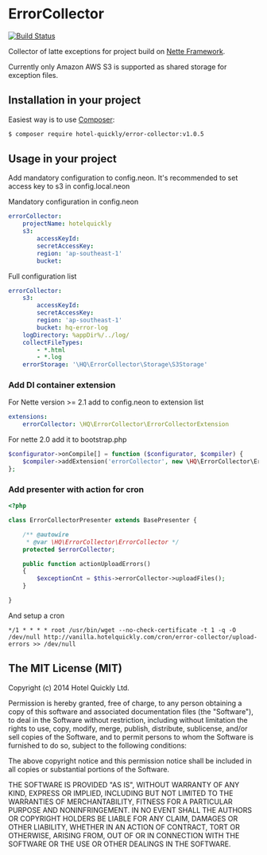 ErrorCollector
==============
[![Build Status](https://travis-ci.org/HotelQuickly/ErrorCollector.svg?branch=master)](https://travis-ci.org/HotelQuickly/ErrorCollector)

Collector of latte exceptions for project build on [Nette Framework](http://nette.org).

Currently only Amazon AWS S3 is supported as shared storage for exception files.

## Installation in your project
Easiest way is to use [Composer](http://getcomposer.org/):

```sh
$ composer require hotel-quickly/error-collector:v1.0.5
```

## Usage in your project

Add mandatory configuration to config.neon. It's recommended to set access key to s3 in config.local.neon

Mandatory configuration in config.neon
```yml
errorCollector:
	projectName: hotelquickly
	s3:
		accessKeyId:
		secretAccessKey:
		region: 'ap-southeast-1'
		bucket: 
```

Full configuration list
```yml
errorCollector:
	s3:
		accessKeyId:
		secretAccessKey:
		region: 'ap-southeast-1'
		bucket: hq-error-log
	logDirectory: %appDir%/../log/
	collectFileTypes:
		- *.html
		- *.log
	errorStorage: '\HQ\ErrorCollector\Storage\S3Storage'
```

### Add DI container extension

For Nette version >= 2.1 add to config.neon to extension list

```yml
extensions:
	errorCollector: \HQ\ErrorCollector\ErrorCollectorExtension
```

For nette 2.0 add it to bootstrap.php

```php
$configurator->onCompile[] = function ($configurator, $compiler) {
    $compiler->addExtension('errorCollector', new \HQ\ErrorCollector\ErrorCollectorExtension);
};
```

### Add presenter with action for cron

```php
<?php

class ErrorCollectorPresenter extends BasePresenter {

	/** @autowire
	 * @var \HQ\ErrorCollector\ErrorCollector */
	protected $errorCollector;

	public function actionUploadErrors()
	{
		$exceptionCnt = $this->errorCollector->uploadFiles();
	}

}
```

And setup a cron

```
*/1 * * * * root /usr/bin/wget --no-check-certificate -t 1 -q -O /dev/null http://vanilla.hotelquickly.com/cron/error-collector/upload-errors >> /dev/null
```


## The MIT License (MIT)

Copyright (c) 2014 Hotel Quickly Ltd.

Permission is hereby granted, free of charge, to any person obtaining a copy
of this software and associated documentation files (the "Software"), to deal
in the Software without restriction, including without limitation the rights
to use, copy, modify, merge, publish, distribute, sublicense, and/or sell
copies of the Software, and to permit persons to whom the Software is
furnished to do so, subject to the following conditions:

The above copyright notice and this permission notice shall be included in
all copies or substantial portions of the Software.

THE SOFTWARE IS PROVIDED "AS IS", WITHOUT WARRANTY OF ANY KIND, EXPRESS OR
IMPLIED, INCLUDING BUT NOT LIMITED TO THE WARRANTIES OF MERCHANTABILITY,
FITNESS FOR A PARTICULAR PURPOSE AND NONINFRINGEMENT. IN NO EVENT SHALL THE
AUTHORS OR COPYRIGHT HOLDERS BE LIABLE FOR ANY CLAIM, DAMAGES OR OTHER
LIABILITY, WHETHER IN AN ACTION OF CONTRACT, TORT OR OTHERWISE, ARISING FROM,
OUT OF OR IN CONNECTION WITH THE SOFTWARE OR THE USE OR OTHER DEALINGS IN
THE SOFTWARE.
